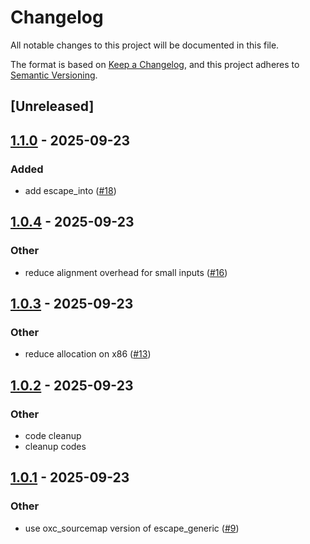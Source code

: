 # Changelog

All notable changes to this project will be documented in this file.

The format is based on [Keep a Changelog](https://keepachangelog.com/en/1.0.0/),
and this project adheres to [Semantic Versioning](https://semver.org/spec/v2.0.0.html).

## [Unreleased]

## [1.1.0](https://github.com/napi-rs/json-escape-simd/compare/json-escape-simd-v1.0.4...json-escape-simd-v1.1.0) - 2025-09-23

### Added

- add escape_into ([#18](https://github.com/napi-rs/json-escape-simd/pull/18))

## [1.0.4](https://github.com/napi-rs/json-escape-simd/compare/json-escape-simd-v1.0.3...json-escape-simd-v1.0.4) - 2025-09-23

### Other

- reduce alignment overhead for small inputs ([#16](https://github.com/napi-rs/json-escape-simd/pull/16))

## [1.0.3](https://github.com/napi-rs/json-escape-simd/compare/json-escape-simd-v1.0.2...json-escape-simd-v1.0.3) - 2025-09-23

### Other

- reduce allocation on x86 ([#13](https://github.com/napi-rs/json-escape-simd/pull/13))

## [1.0.2](https://github.com/napi-rs/json-escape-simd/compare/json-escape-simd-v1.0.1...json-escape-simd-v1.0.2) - 2025-09-23

### Other

- code cleanup
- cleanup codes

## [1.0.1](https://github.com/napi-rs/json-escape-simd/compare/json-escape-simd-v1.0.0...json-escape-simd-v1.0.1) - 2025-09-23

### Other

- use oxc_sourcemap version of escape_generic ([#9](https://github.com/napi-rs/json-escape-simd/pull/9))
